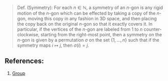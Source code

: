 > Def. (Symmetry): For each $n \in \mathbb{N}$, a symmetry of an $n$-gon is any rigid motion of the $n$-gon which can be effected by taking a copy of the $n$-gon, moving this copy in any fashion in 3D space, and then placing the copy back on the original $n$-gon so that it exactly covers it. In particular, if the vertices of the $n$-gon are labeled from $1$ to $n$ counter-clockwise, starting from the right-most point, then a symmetry on the $n$-gon is given by a permutation $\sigma$ on the set $\{1, \ldots, n\}$ such that if the symmetry maps $i \mapsto j$, then $\sigma(i) = j$. 

## References: 
1. [Group](Group.md)